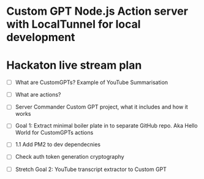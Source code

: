 # Custom GPT Node.js Action server with LocalTunnel for local development

# Hackaton live stream plan

- [ ] What are CustomGPTs? Example of YouTube Summarisation

- [ ] What are actions?

- [ ] Server Commander Custom GPT project, what it includes and how it works

- [ ] Goal 1: Extract minimal boiler plate in to separate GitHub repo. Aka Hello World for CustomGPTs actions
- [ ] 1.1 Add PM2 to dev dependecnies
- [ ] Check auth token generation cryptography


- [ ] Stretch Goal 2: YouTube transcript extractor to Custom GPT


